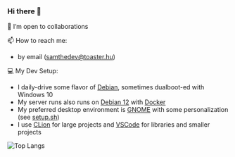 ### Hi there 👋

<!-- 🌐 [My Personal Page](https://samthedev.toaster.hu)

📝 Planned Projects:

🔭 Ongoing Projects
- [Artifex](https://github.com/samthedev32/Artifex) (2D Game/Rendering Engine)
- [Rooms](https://github.com/samthedev32/Rooms) (Chat App)
- [Rocket Motor Test Stand & Rocket](https://agac.toaster.hu)
> & more!

🏁 Finished Projects:
> TODO

🌱 I’m currently learning:
- Embedded Programming & PCB Designing
- GPU Programming (Vulkan)
- Android Development (Kotlin)
- Game (Engine) Development
- AI Development
-->

👯 I’m open to collaborations

📫 How to reach me:
- by email (samthedev@toaster.hu)

💻 My Dev Setup:
- I daily-drive some flavor of [Debian](https://www.debian.org), sometimes dualboot-ed with Windows 10
- My server runs also runs on [Debian 12](https://www.debian.org) with [Docker](https://www.docker.com/)
- My preferred desktop environment is [GNOME](https://www.gnome.org/) with some personalization (see [setup.sh](../setup.sh))
- I use [CLion](https://www.jetbrains.com/clion/) for large projects and [VSCode]([https://code.visualstudio.com/]) for libraries and smaller projects

![Top Langs](https://github-readme-stats.vercel.app/api/top-langs/?username=samthedev32&layout=compact)
